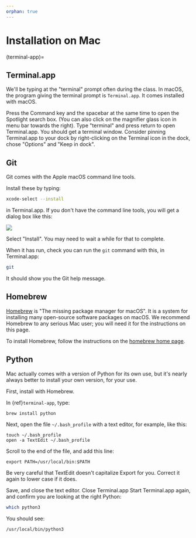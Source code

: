 ```yaml
---
orphan: true
---
```


# Installation on Mac

(terminal-app)=

## Terminal.app

We'll be typing at the "terminal" prompt often during the class.  In macOS, the
program giving the terminal prompt is `Terminal.app`.  It comes installed
with macOS.

Press the Command key and the spacebar at the same time to open the Spotlight
search box.  (You can also click on the magnifier glass icon in menu bar
towards the right). Type "terminal" and press return to open Terminal.app.
You should get a terminal window.  Consider pinning Terminal.app to your dock
by right-clicking on the Terminal icon in the dock, chose "Options" and "Keep
in dock".

## Git

Git comes with the Apple macOS command line tools.

Install these by typing:

```bash
xcode-select --install
```

in Terminal.app.   If you don't have the command line tools, you will get a dialog box like this:

![](images/xcode_cli_dialog.png)

Select "Install".  You may need to wait a while for that to complete.

When it has run, check you can run the `git` command with this, in Terminal.app:

```bash
git
```

It should show you the Git help message.

## Homebrew

[Homebrew](https://brew.sh) is "The missing package manager for macOS".  It is
a system for installing many open-source software packages on macOS.
We recommend Homebrew to any serious Mac user; you will need it for the
instructions on this page.

To install Homebrew, follow the instructions on the [homebrew home page](https://brew.sh/).

## Python

Mac actually comes with a version of Python for its own use, but it's nearly always better to install your own version, for your use.

First, install with Homebrew.

In {ref}`terminal-app`, type:

```bash
brew install python
```

Next, open the file `~/.bash_profile` with a text editor, for example, like this:

```
touch ~/.bash_profile
open -a TextEdit ~/.bash_profile
```

Scroll to the end of the file, and add this line:

```
export PATH=/usr/local/bin:$PATH
```

Be very careful that TextEdit doesn't capitalize Export for you.  Correct it
again to lower case if it does.

Save, and close the text editor.  Close Terminal.app  Start Terminal.app again, and confirm you are looking at the right Python:

```bash
which python3
```

You should see:

```
/usr/local/bin/python3
```
